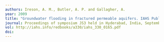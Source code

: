 ```yaml
---
authors: Ireson, A. M., Butler, A. P. and Gallagher, A.
year: 2009
title: "Groundwater flooding in fractured permeable aquifers. IAHS Publ. 330: Improving integrated surface and groundwater resource management in a vulnerable and changing world"
journal: Proceedings of symposium JS3 held in Hyderabad, India, September 2009
vol: http://iahs.info/redbooks/a330/iahs_330_0165.pdf  
doi:
---
```

